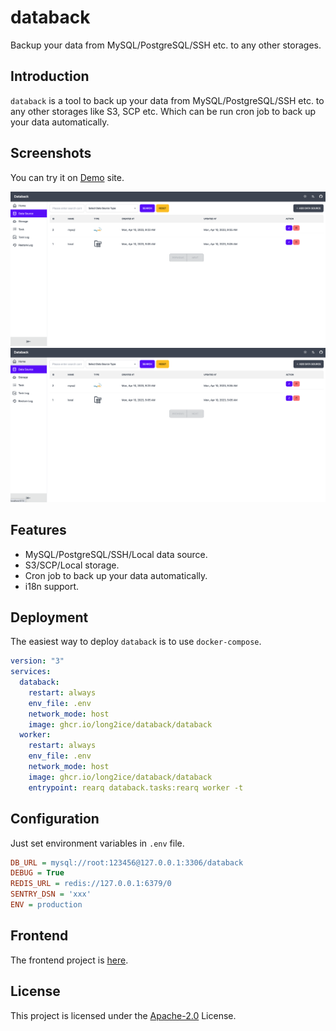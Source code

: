 # databack

Backup your data from MySQL/PostgreSQL/SSH etc. to any other storages.

## Introduction

`databack` is a tool to back up your data from MySQL/PostgreSQL/SSH etc. to any other storages like S3, SCP etc. Which
can be run cron job to back up your data automatically.

## Screenshots

You can try it on [Demo](https://demo.databack.dev/) site.

![databack](./images/home.png)
![databack](./images/datasource.png)

## Features

- MySQL/PostgreSQL/SSH/Local data source.
- S3/SCP/Local storage.
- Cron job to back up your data automatically.
- i18n support.

## Deployment

The easiest way to deploy `databack` is to use `docker-compose`.

```yml
version: "3"
services:
  databack:
    restart: always
    env_file: .env
    network_mode: host
    image: ghcr.io/long2ice/databack/databack
  worker:
    restart: always
    env_file: .env
    network_mode: host
    image: ghcr.io/long2ice/databack/databack
    entrypoint: rearq databack.tasks:rearq worker -t
```

## Configuration

Just set environment variables in `.env` file.

```ini
DB_URL = mysql://root:123456@127.0.0.1:3306/databack
DEBUG = True
REDIS_URL = redis://127.0.0.1:6379/0
SENTRY_DSN = 'xxx'
ENV = production
```

## Frontend

The frontend project is [here](https://github.com/long2ice/databack-web).

## License

This project is licensed under the [Apache-2.0](./LICENSE) License.
